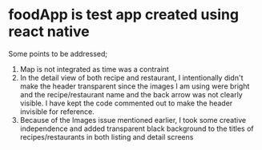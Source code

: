 # foodApp is test app created using react native

Some points to be addressed;
1. Map is not integrated as time was a contraint
2. In the detail view of both recipe and restaurant, I intentionally didn't make the header transparent since the images I am using were bright and the recipe/restaurant name and the back arrow was not clearly visible. I have kept the code commented out to make the header invisible for reference.
3. Because of the Images issue mentioned earlier, I took some creative independence and added transparent black background to the titles of recipes/restaurants in both listing and detail screens
